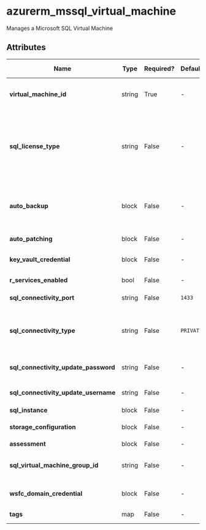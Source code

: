 # azurerm_mssql_virtual_machine

Manages a Microsoft SQL Virtual Machine

## Attributes

| Name | Type | Required? | Default  | possible values | Description |
| ---- | ---- | --------- | -------- | ----------- | ----------- |
| **virtual_machine_id** | string | True | -  |  -  | The ID of the Virtual Machine. Changing this forces a new resource to be created. | 
| **sql_license_type** | string | False | -  |  `AHUB`, `DR`, `PAYG`  | The SQL Server license type. Possible values are `AHUB` (Azure Hybrid Benefit), `DR` (Disaster Recovery), and `PAYG` (Pay-As-You-Go). Changing this forces a new resource to be created. | 
| **auto_backup** | block | False | -  |  -  | An `auto_backup` block. This block can be added to an existing resource, but removing this block forces a new resource to be created. | 
| **auto_patching** | block | False | -  |  -  | An `auto_patching` block. | 
| **key_vault_credential** | block | False | -  |  -  | An `key_vault_credential` block. | 
| **r_services_enabled** | bool | False | -  |  -  | Should R Services be enabled? | 
| **sql_connectivity_port** | string | False | `1433`  |  -  | The SQL Server port. Defaults to `1433`. | 
| **sql_connectivity_type** | string | False | `PRIVATE`  |  `LOCAL`, `PRIVATE`, `PUBLIC`  | The connectivity type used for this SQL Server. Possible values are `LOCAL`, `PRIVATE` and `PUBLIC`. Defaults to `PRIVATE`. | 
| **sql_connectivity_update_password** | string | False | -  |  -  | The SQL Server sysadmin login password. | 
| **sql_connectivity_update_username** | string | False | -  |  -  | The SQL Server sysadmin login to create. | 
| **sql_instance** | block | False | -  |  -  | A `sql_instance` block. | 
| **storage_configuration** | block | False | -  |  -  | An `storage_configuration` block. | 
| **assessment** | block | False | -  |  -  | An `assessment` block. | 
| **sql_virtual_machine_group_id** | string | False | -  |  -  | The ID of the SQL Virtual Machine Group that the SQL Virtual Machine belongs to. | 
| **wsfc_domain_credential** | block | False | -  |  -  | A `wsfc_domain_credential` block | 
| **tags** | map | False | -  |  -  | A mapping of tags to assign to the resource. | 

